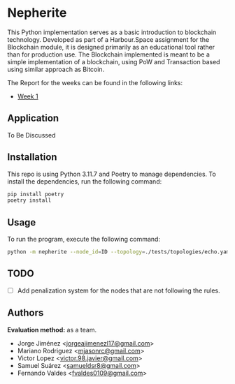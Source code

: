 # Nepherite

This Python implementation serves as a basic introduction to blockchain technology. Developed as part of a Harbour.Space assignment for the Blockchain module, it is designed primarily as an educational tool rather than for production use.
The Blockchain implemented is meant to be a simple implementation of a blockchain, using PoW and Transaction based using similar approach as Bitcoin.

The Report for the weeks can be found in the following links:

* [Week 1](docs/week_1_report.md)

## Application

To Be Discussed

## Installation

This repo is using Python 3.11.7 and Poetry to manage dependencies. To install the dependencies, run the following command:

```bash
pip install poetry
poetry install
```

## Usage

To run the program, execute the following command:

```bash
python -m nepherite --node_id=ID --topology=./tests/topologies/echo.yaml --local
```

## TODO

- [ ] Add penalization system for the nodes that are not following the rules.

## Authors

**Evaluation method:** as a team.


- Jorge Jiménez <<jorgeajimenezl17@gmail.com>>
- Mariano Rodriguez <<mjasonrc@gmail.com>>
- Victor Lopez <<victor.98.javier@gmail.com>>
- Samuel Suárez <<samueldsr8@gmail.com>>
- Fernando Valdes <<fvaldes0109@gmail.com>>
